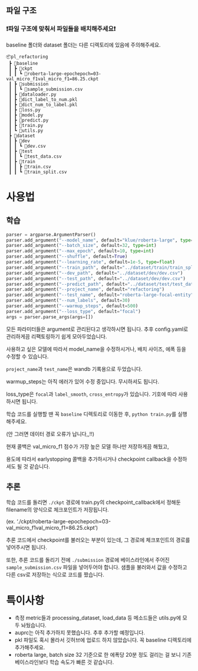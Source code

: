 ## 파일 구조

### ❗️**파일 구조에 맞춰서 파일들을 배치해주세요❗️**

baseline 폴더와 dataset 폴더는 다른 디렉토리에 있음에 주의해주세요.

```
📦pl_refactoring
 ┣ 📂baseline
 ┃ ┣ 📂ckpt
 ┃ ┃ ┗ 📜roberta-large-epochepoch=03-val_micro_f1val_micro_f1=86.25.ckpt
 ┃ ┣ 📂submission
 ┃ ┃ ┗ 📜sample_submission.csv
 ┃ ┣ 📜dataloader.py
 ┃ ┣ 📜dict_label_to_num.pkl
 ┃ ┣ 📜dict_num_to_label.pkl
 ┃ ┣ 📜loss.py
 ┃ ┣ 📜model.py
 ┃ ┣ 📜predict.py
 ┃ ┣ 📜train.py
 ┃ ┗ 📜utils.py
 ┣ 📂dataset
 ┃ ┣ 📂dev
 ┃ ┃ ┗ 📜dev.csv
 ┃ ┣ 📂test
 ┃ ┃ ┗ 📜test_data.csv
 ┃ ┣ 📂train
 ┃ ┃ ┣ 📜train.csv
 ┃ ┃ ┗ 📜train_split.csv
```

# 사용법

## 학습

```python
parser = argparse.ArgumentParser()
parser.add_argument("--model_name", default="klue/roberta-large", type=str)
parser.add_argument("--batch_size", default=32, type=int)
parser.add_argument("--max_epoch", default=10, type=int)
parser.add_argument("--shuffle", default=True)
parser.add_argument("--learning_rate", default=1e-5, type=float)
parser.add_argument("--train_path", default="../dataset/train/train_split.csv")
parser.add_argument("--dev_path", default="../dataset/dev/dev.csv")
parser.add_argument("--test_path", default="../dataset/dev/dev.csv")
parser.add_argument("--predict_path", default="../dataset/test/test_data.csv")
parser.add_argument("--project_name", default="refactoring")
parser.add_argument("--test_name", default="roberta-large-focal-entity")
parser.add_argument("--num_labels", default=30)
parser.add_argument("--warmup_steps", default=500)
parser.add_argument("--loss_type", default="focal")
args = parser.parse_args(args=[])
```

모든 파라미터들은 argument로 관리된다고 생각하시면 됩니다. 추후 config.yaml로 관리하게끔 리팩토링하기 쉽게 모아두었습니다.

사용하고 싶은 모델에 따라서 model_name을 수정하시거나, 배치 사이즈, 에폭 등을 수정할 수 있습니다.

`project_name`과 `test_name`은 wandb 기록용으로 두었습니다.

warmup_steps는 아직 에러가 있어 수정 중입니다. 무시하셔도 됩니다.

loss_type은 `focal`과 `label_smooth`, `cross_entropy`가 있습니다. 기호에 따라 사용하시면 됩니다.

학습 코드를 실행할 땐 꼭 `baseline` 디렉토리로 이동한 후, `python train.py`를 실행해주세요.

(안 그러면 데이터 경로 오류가 납니다,,!!)

현재 콜백은 val_micro_f1 점수가 가장 높은 모델 하나만 저장하게끔 해뒀고,

용도에 따라서 earlystopping 콜백을 추가하시거나 checkpoint callback을 수정하셔도 될 것 같습니다.

## 추론

학습 코드를 돌리면 `./ckpt` 경로에 train.py의 checkpoint_callback에서 정해둔 filename의 양식으로 체크포인트가 저장됩니다. 

(ex. ‘./ckpt/roberta-large-epochepoch=03-val_micro_f1val_micro_f1=86.25.ckpt’)

추론 코드에서 checkpoint를 불러오는 부분이 있는데, 그 경로에 체크포인트의 경로를 넣어주시면 됩니다.

또한, 추론 코드를 돌리기 전에 `./submission` 경로에 베이스라인에서 주어진 `sample_submission.csv` 파일을 넣어두어야 합니다. 샘플을 불러와서 값을 수정하고 다른 csv로 저장하는 식으로 코드를 짰습니다.

# 특이사항

- 측정 metric들과 processing_dataset, load_data 등 메소드들은 utils.py에 모두 놔뒀습니다.
- auprc는 아직 추가하지 못했습니다. 추후 추가할 예정입니다.
- pkl 파일도 혹시 몰라서 깃허브에 업로드 하지 않았습니다. 꼭 baseline 디렉토리에 추가해주세요.
- roberta large, batch size 32 기준으로 한 에폭당 20분 정도 걸리는 걸 보니 기존 베이스라인보다 학습 속도가 빠른 것 같습니다.
